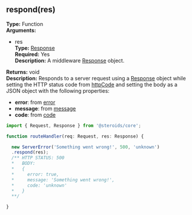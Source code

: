 ## respond(res)

**Type:** Function  
**Arguments:**
  - res  
    **Type:** [Response](../middleware-parameters/response)  
    **Required:** Yes  
    **Description:** A middleware [Response](../middleware-parameters/response) object.

**Returns:** void  
**Description:** Responds to a server request using a [Response](../middleware-parameters/response) object while setting the HTTP status code from [httpCode](#httpcode) and setting the body as a JSON object with the following properties:
  - **error**: from [error](#error)
  - **message**: from [message](#message)
  - **code**: from [code](#code)

```ts
import { Request, Response } from '@steroids/core';

function routeHandler(req: Request, res: Response) {

  new ServerError('Something went wrong!', 500, 'unknown')
  .respond(res);
  /** HTTP STATUS: 500
  *   BODY:
  *   {
  *     error: true,
  *     message: 'Something went wrong!',
  *     code: 'unknown'
  *   }
  **/

}
```
